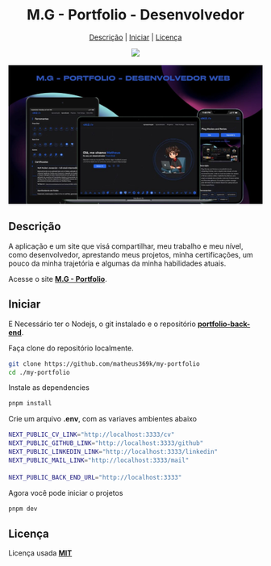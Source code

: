 <h1 align="center">M.G - Portfolio - Desenvolvedor</h1>
<div align="center">
  <a href="#descrição">Descrição</a> |
  <a href="#iniciar">Iniciar</a> |
  <a href="#licença">Licença</a>
</div>

<p align="center">
  <img src="https://img.shields.io/github/license/matheus369k/play-movies-series.svg"/>
</p>
<p>
 <img src="./.github/preview-project.jpg" />
</p>

## Descrição

A aplicação e um site que visá compartilhar, meu trabalho e meu nível, como desenvolvedor, aprestando meus projetos, minha certificações, um pouco da minha trajetória e algumas da minha habilidades atuais.

Acesse o site **[M.G - Portfolio](https://mg-developer-portfolio.vercel.app/)**.

## Iniciar

E Necessário ter o Nodejs, o git instalado e o repositório **[portfolio-back-end](https://github.com/matheus369k/portfolio-back-end)**.

Faça clone do repositório localmente.

```bash
git clone https://github.com/matheus369k/my-portfolio
cd ./my-portfolio
```

Instale as dependencies

```bash
pnpm install
```

Crie um arquivo **.env**, com as variaves ambientes abaixo

```bash
NEXT_PUBLIC_CV_LINK="http://localhost:3333/cv"
NEXT_PUBLIC_GITHUB_LINK="http://localhost:3333/github"
NEXT_PUBLIC_LINKEDIN_LINK="http://localhost:3333/linkedin"
NEXT_PUBLIC_MAIL_LINK="http://localhost:3333/mail"

NEXT_PUBLIC_BACK_END_URL="http://localhost:3333"
```

Agora você pode iniciar o projetos

```bash
pnpm dev
```

## Licença

Licença usada **[MIT](./LICENSE.txt)**
